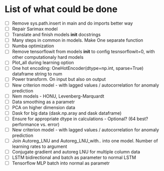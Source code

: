 # List of what could be done

- [ ] Remove sys.path.insert in main and do imports better way
- [ ] Repair Sarimax model
- [ ] Translate and finish models __init__ docstrings
- [ ] Many steps in common in models. Make One separate function
- [ ] Numba optimization
- [ ] Remove tensorflowit from models __init__ to config tesnsorflowit=0, with other computationaly hard models 
- [ ] Plot_all during learning option
- [ ] One hot encoding: OneHotEncoder(dtype=np.int, sparse=True) dataframe string to num
- [ ] Power transform. On input but also on output
- [ ] New criterion model - with lagged values / autocorrelation for anomaly prediction
- [ ] Nem models - HONU, Levenberg-Marquardt
- [ ] Data smoothing as a parametr
- [ ] PCA on higher dimension data
- [ ] Dask for big data (dask.np.aray and dask dataframe)
- [ ] Ensure for appropriate dtype in calculations - Optional? (64 best? performance vs. error)
- [ ] New criterion model - with lagged values / autocorrelation for anomaly prediction
- [ ] Join Autoreg_LNU and Autoreg_LNU_with.. into one model. Number of learning rates to argument
- [ ] Conjugate gradient and autoreg LNU for multiple column data
- [ ] LSTM bidirectional and batch as parameter to normal LSTM
- [ ] Tensorflow MLP batch into normal as parametr